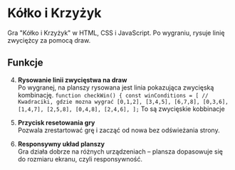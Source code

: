 # Kółko i Krzyżyk

Gra "Kółko i Krzyżyk" w HTML, CSS i JavaScript. Po wygraniu, rysuje linię zwyciężcy za pomocą draw.

## Funkcje

4. **Rysowanie linii zwycięstwa na draw**  
   Po wygranej, na planszy rysowana jest linia pokazująca zwycięską kombinację.
   `function checkWin() {
    const winConditions = [
        // Kwadraciki, gdzie mozna wygrać
        [0,1,2],
        [3,4,5],
        [6,7,8],
        [0,3,6],
        [1,4,7],
        [2,5,8],
        [0,4,8],
        [2,4,6],
    ];`
   To są zwycięskie kobbinacje
   
7. **Przycisk resetowania gry**  
   Pozwala zrestartować grę i zacząć od nowa bez odświeżania strony.

8. **Responsywny układ planszy**  
   Gra działa dobrze na różnych urządzeniach – plansza dopasowuje się do rozmiaru ekranu, czyli responsywność.
